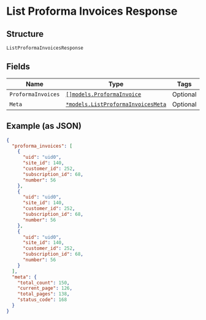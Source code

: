 
# List Proforma Invoices Response

## Structure

`ListProformaInvoicesResponse`

## Fields

| Name | Type | Tags | Description |
|  --- | --- | --- | --- |
| `ProformaInvoices` | [`[]models.ProformaInvoice`](../../doc/models/proforma-invoice.md) | Optional | - |
| `Meta` | [`*models.ListProformaInvoicesMeta`](../../doc/models/list-proforma-invoices-meta.md) | Optional | - |

## Example (as JSON)

```json
{
  "proforma_invoices": [
    {
      "uid": "uid0",
      "site_id": 140,
      "customer_id": 252,
      "subscription_id": 68,
      "number": 56
    },
    {
      "uid": "uid0",
      "site_id": 140,
      "customer_id": 252,
      "subscription_id": 68,
      "number": 56
    },
    {
      "uid": "uid0",
      "site_id": 140,
      "customer_id": 252,
      "subscription_id": 68,
      "number": 56
    }
  ],
  "meta": {
    "total_count": 150,
    "current_page": 126,
    "total_pages": 138,
    "status_code": 168
  }
}
```

